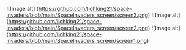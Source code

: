 ![Image alt] (https://github.com/lichking21/space-invaders/blob/main/SpaceInvaders_screen/screen3.png)
![Image alt] (https://github.com/lichking21/space-invaders/blob/main/SpaceInvaders_screen/screen2.png)
![Image alt] (https://github.com/lichking21/space-invaders/blob/main/SpaceInvaders_screen/screen1.png)
